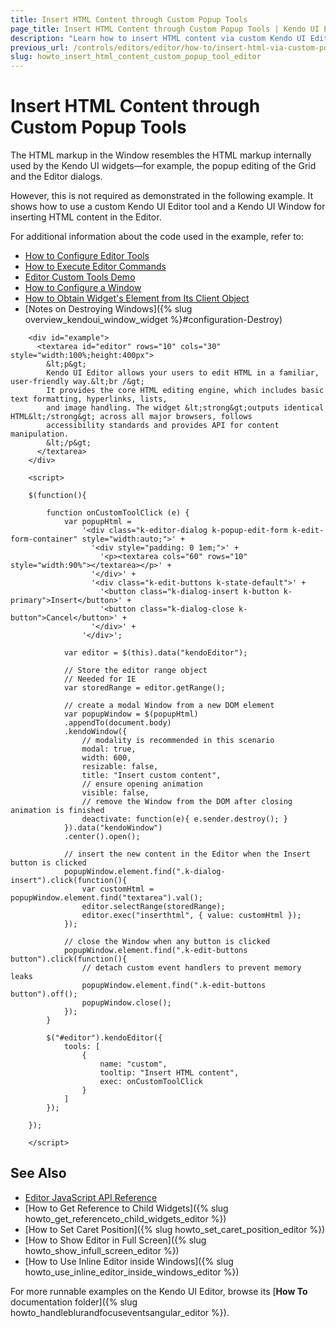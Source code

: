 ```yaml
---
title: Insert HTML Content through Custom Popup Tools
page_title: Insert HTML Content through Custom Popup Tools | Kendo UI Editor
description: "Learn how to insert HTML content via custom Kendo UI Editor tools."
previous_url: /controls/editors/editor/how-to/insert-html-via-custom-popup-tool
slug: howto_insert_html_content_custom_popup_tool_editor
---
```


# Insert HTML Content through Custom Popup Tools

The HTML markup in the Window resembles the HTML markup internally used by the Kendo UI widgets&mdash;for example, the popup editing of the Grid and the Editor dialogs.

However, this is not required as demonstrated in the following example. It shows how to use a custom Kendo UI Editor tool and a Kendo UI Window for inserting HTML content in the Editor.

For additional information about the code used in the example, refer to:

* [How to Configure Editor Tools](/api/javascript/ui/editor/configuration/tools)
* [How to Execute Editor Commands](/api/javascript/ui/editor/methods/exec)
* [Editor Custom Tools Demo](http://demos.telerik.com/kendo-ui/editor/custom-tools)
* [How to Configure a Window](/api/javascript/ui/window)
* [How to Obtain Widget's Element from Its Client Object](/framework/widgets/wrapper-element)
* [Notes on Destroying Windows]({% slug overview_kendoui_window_widget %}#configuration-Destroy)



```dojo
    <div id="example">
      <textarea id="editor" rows="10" cols="30" style="width:100%;height:400px">
        &lt;p&gt;
        Kendo UI Editor allows your users to edit HTML in a familiar, user-friendly way.&lt;br /&gt;
        It provides the core HTML editing engine, which includes basic text formatting, hyperlinks, lists,
        and image handling. The widget &lt;strong&gt;outputs identical HTML&lt;/strong&gt; across all major browsers, follows
        accessibility standards and provides API for content manipulation.
        &lt;/p&gt;
      </textarea>
    </div>

    <script>

    $(function(){

        function onCustomToolClick (e) {
            var popupHtml =
                '<div class="k-editor-dialog k-popup-edit-form k-edit-form-container" style="width:auto;">' +
                  '<div style="padding: 0 1em;">' +
                    '<p><textarea cols="60" rows="10" style="width:90%"></textarea></p>' +
                  '</div>' +
                  '<div class="k-edit-buttons k-state-default">' +
                    '<button class="k-dialog-insert k-button k-primary">Insert</button>' +
                    '<button class="k-dialog-close k-button">Cancel</button>' +
                  '</div>' +
                '</div>';

            var editor = $(this).data("kendoEditor");

            // Store the editor range object
            // Needed for IE
            var storedRange = editor.getRange();

            // create a modal Window from a new DOM element
            var popupWindow = $(popupHtml)
            .appendTo(document.body)
            .kendoWindow({
                // modality is recommended in this scenario
                modal: true,
                width: 600,
                resizable: false,
                title: "Insert custom content",
                // ensure opening animation
                visible: false,
                // remove the Window from the DOM after closing animation is finished
                deactivate: function(e){ e.sender.destroy(); }
            }).data("kendoWindow")
            .center().open();

            // insert the new content in the Editor when the Insert button is clicked
            popupWindow.element.find(".k-dialog-insert").click(function(){
                var customHtml = popupWindow.element.find("textarea").val();
                editor.selectRange(storedRange);
                editor.exec("inserthtml", { value: customHtml });
            });

            // close the Window when any button is clicked
            popupWindow.element.find(".k-edit-buttons button").click(function(){
                // detach custom event handlers to prevent memory leaks
                popupWindow.element.find(".k-edit-buttons button").off();
                popupWindow.close();
            });
        }

        $("#editor").kendoEditor({
            tools: [
                {
                    name: "custom",
                    tooltip: "Insert HTML content",
                    exec: onCustomToolClick
                }
            ]
        });

    });

    </script>
```

## See Also

* [Editor JavaScript API Reference](/api/javascript/ui/editor)
* [How to Get Reference to Child Widgets]({% slug howto_get_referenceto_child_widgets_editor %})
* [How to Set Caret Position]({% slug howto_set_caret_position_editor %})
* [How to Show Editor in Full Screen]({% slug howto_show_infull_screen_editor %})
* [How to Use Inline Editor inside Windows]({% slug howto_use_inline_editor_inside_windows_editor %})

For more runnable examples on the Kendo UI Editor, browse its [**How To** documentation folder]({% slug howto_handleblurandfocuseventsangular_editor %}).
